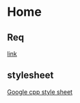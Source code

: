 # Home


## Req

[link](todo.md)

## stylesheet

[Google cpp style sheet](https://google.github.io/styleguide/cppguide.html)